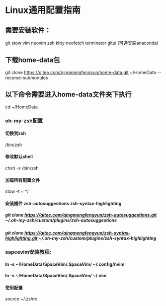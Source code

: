 # Linux通用配置指南


## 需要安装软件：
git stow vim neovim zsh kitty neofetch terminator gitui (可选安装anaconda)


## 下载home-data包
git clone https://gitee.com/qingmengfengyun/home-data.git ~/HomeData --recurse-submodules


## 以下命令需要进入home-data文件夹下执行
cd ~/HomeData


### oh-my-zsh配置
#### 切换到zsh
/bin/zsh

#### 修改默认shell
chsh -s /bin/zsh

#### 加载所有配置文件 
stow -t ~ */

#### 安装插件 zsh-autosuggestions zsh-syntax-highlighting
##### git clone https://gitee.com/qingmengfengyun/zsh-autosuggestions.git ~/.oh-my-zsh/custom/plugins/zsh-autosuggestions
##### git clone https://gitee.com/qingmengfengyun/zsh-syntax-highlighting.git ~/.oh-my-zsh/custom/plugins/zsh-syntax-highlighting

### sapcevim安装教程:
#### ln -s ~/HomeData/SpaceVim/.SpaceVim/  ~/.config/nvim
#### ln -s ~/HomeData/SpaceVim/.SpaceVim/  ~/.vim

#### 使用配置
source ~/.zshrc
